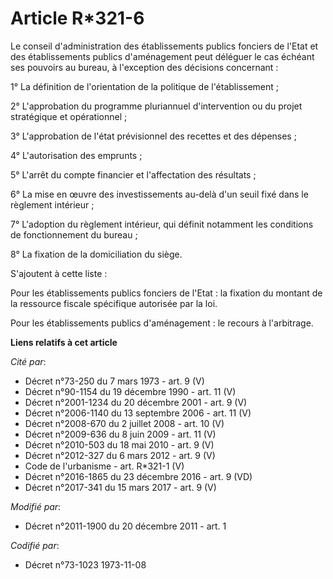 # Article R*321-6

Le conseil d'administration des établissements publics fonciers de l'Etat et des établissements publics d'aménagement peut
déléguer le cas échéant ses pouvoirs au bureau, à l'exception des décisions concernant : 

1° La définition de l'orientation de la politique de l'établissement ; 

2° L'approbation du programme pluriannuel d'intervention ou du projet stratégique et opérationnel ; 

3° L'approbation de l'état prévisionnel des recettes et des dépenses ; 

4° L'autorisation des emprunts ; 

5° L'arrêt du compte financier et l'affectation des résultats ; 

6° La mise en œuvre des investissements au-delà d'un seuil fixé dans le règlement intérieur ; 

7° L'adoption du règlement intérieur, qui définit notamment les conditions de fonctionnement du bureau ; 

8° La fixation de la domiciliation du siège. 

S'ajoutent à cette liste : 

Pour les établissements publics fonciers de l'Etat : la fixation du montant de la ressource fiscale spécifique autorisée par
la loi. 

Pour les établissements publics d'aménagement : le recours à l'arbitrage.

**Liens relatifs à cet article**

_Cité par_:

  - Décret n°73-250 du 7 mars 1973 - art. 9 (V)
  - Décret n°90-1154 du 19 décembre 1990 - art. 11 (V)
  - Décret n°2001-1234 du 20 décembre 2001 - art. 9 (V)
  - Décret n°2006-1140 du 13 septembre 2006 - art. 11 (V)
  - Décret n°2008-670 du 2 juillet 2008 - art. 10 (V)
  - Décret n°2009-636 du 8 juin 2009 - art. 11 (V)
  - Décret n°2010-503 du 18 mai 2010 - art. 9 (V)
  - Décret n°2012-327  du 6 mars 2012 - art. 9 (V)
  - Code de l'urbanisme - art. R*321-1 (V)
  - Décret n°2016-1865 du 23 décembre 2016 - art. 9 (VD)
  - Décret n°2017-341 du 15 mars 2017 - art. 9 (V)

_Modifié par_:

  - Décret n°2011-1900 du 20 décembre 2011 - art. 1

_Codifié par_:

  - Décret n°73-1023 1973-11-08
